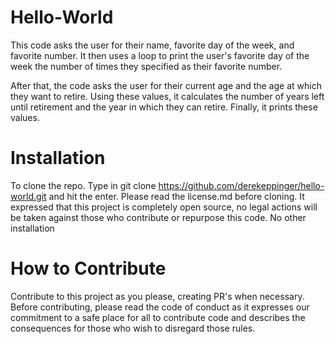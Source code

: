 # Hello-World

This code asks the user for their name, favorite day of the week, and favorite number. It then uses a loop to print the user's favorite day of the week the number of times they specified as their favorite number.

After that, the code asks the user for their current age and the age at which they want to retire. Using these values, it calculates the number of years left until retirement and the year in which they can retire. Finally, it prints these values.

# Installation

To clone the repo. Type in git clone https://github.com/derekeppinger/hello-world.git and hit the enter. Please read the license.md before cloning. It expressed that this project is completely open source, no legal actions will be taken against those who contribute or repurpose this code. No other installation

# How to Contribute

Contribute to this project as you please, creating PR's when necessary. Before contributing, please read the code of conduct as it expresses our commitment to a safe place for all to contribute code and describes the consequences for those who wish to disregard those rules. 

